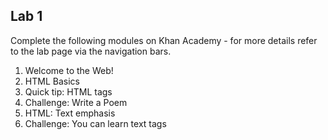## Lab 1 

Complete the following modules on Khan Academy - for more details refer to the lab page via the navigation bars.

1. Welcome to the Web!
2. HTML Basics
3. Quick tip: HTML tags
4. Challenge: Write a Poem
5. HTML: Text emphasis
6. Challenge: You can learn text tags